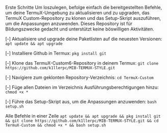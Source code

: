 Erste Schritte
Um loszulegen, befolge einfach die bereitgestellten Befehle, um deine TermuX-Umgebung zu aktualisieren und zu upgraden, das TermuX Custom-Repository zu klonen und das Setup-Skript auszuführen, um die Anpassungen anzuwenden. Dieses Repository ist für Bildungszwecke gedacht und unterstützt keine böswilligen Aktivitäten.

[-] Aktualisiere und upgrade deine Paketlisten auf die neuesten Versionen: `apt update && apt upgrade`

[-] Installiere Github in Termux: `pkg install git`

[-] Klone das TermuX-Custom6-Repository in deinem Termux: `git clone https://github.com/k1llerpc/MIB-TERMUX-STYLE.git`

[-] Navigiere zum geklonten Repository-Verzeichnis: `cd TermuX-Custom`

[-] Füge allen Dateien im Verzeichnis Ausführungsberechtigungen hinzu: `chmod +x *`

[-] Führe das Setup-Skript aus, um die Anpassungen anzuwenden: `bash setup.sh`

Alle Befehle in einer Zeile
`apt update && apt upgrade && pkg install git && git clone https://github.com/k1llerpc/MIB-TERMUX-STYLE.git && cd TermuX-Custom && chmod +x * && bash setup.sh`

